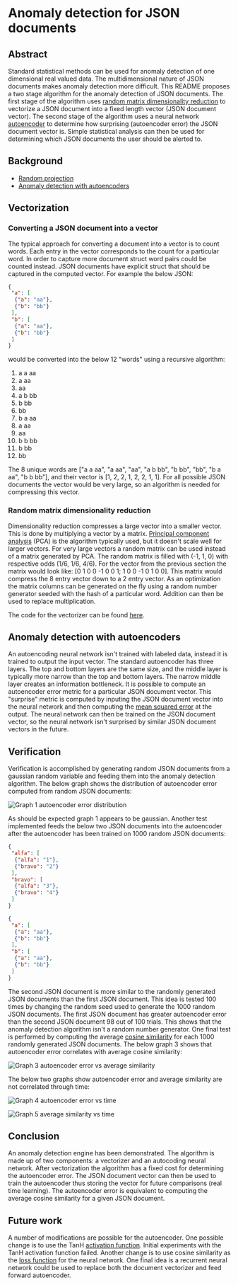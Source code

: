 # Anomaly detection for JSON documents

## Abstract
Standard statistical methods can be used for anomaly detection of one dimensional real valued data. The multidimensional nature of JSON documents makes anomaly detection more difficult. This README proposes a two stage algorithm for the anomaly detection of JSON documents. The first stage of the algorithm uses [random matrix dimensionality reduction](ttps://en.wikipedia.org/wiki/Random_projectio) to vectorize a JSON document into a fixed length vector (JSON document vector). The second stage of the algorithm uses a neural network [autoencoder](https://en.wikipedia.org/wiki/Autoencoder) to determine how surprising (autoencoder error) the JSON document vector is. Simple statistical analysis can then be used for determining which JSON documents the user should be alerted to.

## Background
* [Random projection](https://en.wikipedia.org/wiki/Random_projection)
* [Anomaly detection with autoencoders](http://philipperemy.github.io/anomaly-detection/)

## Vectorization
### Converting a JSON document into a vector
The typical approach for converting a document into a vector is to count words. Each entry in the vector corresponds to the count for a particular word. In order to capture more document struct word pairs could be counted instead. JSON documents have explicit struct that should be captured in the computed vector. For example the below JSON:
```json
{
 "a": [
  {"a": "aa"},
  {"b": "bb"}
 ],
 "b": [
  {"a": "aa"},
  {"b": "bb"}
 ]
}
```
would be converted into the below 12 "words" using a recursive algorithm:
1. a a aa
2. a aa
3. aa
4. a b bb
5. b bb
6. bb
7. b a aa
8. a aa
9. aa
10. b b bb
11. b bb
12. bb

The 8 unique words are ["a a aa", "a aa", "aa", "a b bb", "b bb", "bb", "b a aa", "b b bb"], and their vector is [1, 2, 2, 1, 2, 2, 1, 1]. For all possible JSON documents the vector would be very large, so an algorithm is needed for compressing this vector.

### Random matrix dimensionality reduction
Dimensionality reduction compresses a large vector into a smaller vector. This is done by multiplying a vector by a matrix. [Principal component analysis](https://en.wikipedia.org/wiki/Principal_component_analysis) (PCA) is the algorithm typically used, but it doesn't scale well for larger vectors. For very large vectors a random matrix can be used instead of a matrix generated by PCA. The random matrix is filled with (-1, 1, 0) with respective odds (1/6, 1/6, 4/6). For the vector from the previous section the matrix would look like: [0 1 0 0 -1 0 0 1; 1 0 0 -1 0 1 0 0]. This matrix would compress the 8 entry vector down to a 2 entry vector. As an optimization the matrix columns can be generated on the fly using a random number generator seeded with the hash of a particular word. Addition can then be used to replace multiplication.

The code for the vectorizer can be found [here](https://github.com/pointlander/anomaly/blob/master/vectorizer.go).

## Anomaly detection with autoencoders
An autoencoding neural network isn't trained with labeled data, instead it is trained to output the input vector. The standard autoencoder has three layers. The top and bottom layers are the same size, and the middle layer is typically more narrow than the top and bottom layers. The narrow middle layer creates an information bottleneck. It is possible to compute an autoencoder error metric for a particular JSON document vector. This "surprise" metric is computed by inputing the JSON document vector into the neural network and then computing the [mean squared error](https://en.wikipedia.org/wiki/Mean_squared_error) at the output. The neural network can then be trained on the JSON document vector, so the neural network isn't surprised by similar JSON document vectors in the future.

## Verification
Verification is accomplished by generating random JSON documents from a gaussian random variable and feeding them into the anomaly detection algorithm. The below graph shows the distribution of autoencoder error computed from random JSON documents:

![Graph 1 autoencoder error distribution](graph_1_autoencoder_error_distribution.png?raw=true)

As should be expected graph 1 appears to be gaussian. Another test implemented feeds the below two JSON documents into the autoencoder after the autoencoder has been trained on 1000 random JSON documents:
```json
{
 "alfa": [
  {"alfa": "1"},
  {"bravo": "2"}
 ],
 "bravo": [
  {"alfa": "3"},
  {"bravo": "4"}
 ]
}
```
```json
{
 "a": [
  {"a": "aa"},
  {"b": "bb"}
 ],
 "b": [
  {"a": "aa"},
  {"b": "bb"}
 ]
}
```
The second JSON document is more similar to the randomly generated JSON documents than the first JSON document. This idea is tested 100 times by changing the random seed used to generate the 1000 random JSON documents. The first JSON document has greater autoencoder error than the second JSON document 98 out of 100 trials. This shows that the anomaly detection algorithm isn't a random number generator. One final test is performed by computing the average [cosine similarity](https://en.wikipedia.org/wiki/Cosine_similarity) for each 1000 randomly generated JSON documents. The below graph 3 shows that autoencoder error correlates with average cosine similarity:

![Graph 3 autoencoder error vs average similarity](graph_3_autoencoder_error_vs_average_similarity.png?raw=true)

The below two graphs show autoencoder error and average similarity are not correlated through time:

![Graph 4 autoencoder error vs time](graph_4_autoencoder_error.png?raw=true)

![Graph 5 average similarity vs time](graph_5_average_similarity.png?raw=true)

## Conclusion
An anomaly detection engine has been demonstrated. The algorithm is made up of two components: a vectorizer and an autocoding neural network. After vectorization the algorithm has a fixed cost for determining the autoencoder error. The JSON document vector can then be used to train the autoencoder thus storing the vector for future comparisons (real time learning). The autoencoder error is equivalent to computing the average cosine similarity for a given JSON document.

## Future work
A number of modifications are possible for the autoencoder. One possible change is to use the TanH [activation function](https://en.wikipedia.org/wiki/Activation_function). Initial experiments with the TanH activation function failed. Another change is to use cosine similarity as the [loss function](https://en.wikipedia.org/wiki/Loss_function) for the neural network. One final idea is a recurrent neural network could be used to replace both the document vectorizer and feed forward autoencoder.
